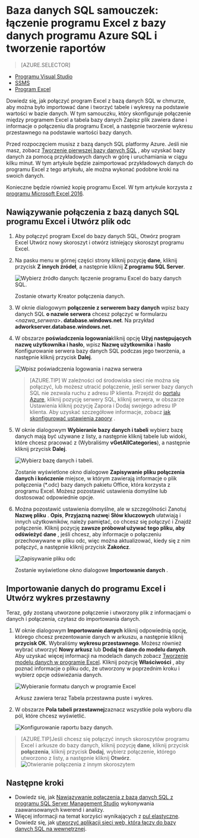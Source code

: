 <properties
    pageTitle="Łączenie programu Excel do bazy danych SQL | Microsoft Azure"
    description="Dowiedz się, jak nawiązywania połączenia z bazą danych Azure SQL w chmurze programu Microsoft Excel. Importowanie danych do programu Excel, raportowanie i danych badań."
    services="sql-database"
    keywords="Łączenie programu excel do sql, importowanie danych do programu excel"
    documentationCenter=""
    authors="joseidz"
    manager="jhubbard"
    editor=""/>


<tags
    ms.service="sql-database"
    ms.workload="data-management"
    ms.tgt_pltfrm="na"
    ms.devlang="na"
    ms.topic="get-started-article"
    ms.date="07/05/2016"
    ms.author="joseidz"/>


# <a name="sql-database-tutorial-connect-excel-to-an-azure-sql-database-and-create-a-report"></a>Baza danych SQL samouczek: łączenie programu Excel z bazy danych programu Azure SQL i tworzenie raportów

> [AZURE.SELECTOR]
- [Programu Visual Studio](sql-database-connect-query.md)
- [SSMS](sql-database-connect-query-ssms.md)
- [Program Excel](sql-database-connect-excel.md)

Dowiedz się, jak połączyć program Excel z bazą danych SQL w chmurze, aby można było importować dane i tworzyć tabele i wykresy na podstawie wartości w bazie danych. W tym samouczku, który skonfiguruje połączenie między programem Excel a tabela bazy danych Zapisz plik zawiera dane i informacje o połączeniu dla programu Excel, a następnie tworzenie wykresu przestawnego na podstawie wartości bazy danych.

Przed rozpoczęciem musisz z bazą danych SQL platformy Azure. Jeśli nie masz, zobacz [Tworzenie pierwszej bazy danych SQL](sql-database-get-started.md) , aby uzyskać bazy danych za pomocą przykładowych danych w górę i uruchamiania w ciągu kilku minut. W tym artykule będzie zaimportować przykładowych danych do programu Excel z tego artykułu, ale można wykonać podobne kroki na swoich danych.

Konieczne będzie również kopię programu Excel. W tym artykule korzysta z [programu Microsoft Excel 2016](https://products.office.com/en-US/).

## <a name="connect-excel-to-a-sql-database-and-create-an-odc-file"></a>Nawiązywanie połączenia z bazą danych SQL programu Excel i Utwórz plik odc

1.  Aby połączyć program Excel do bazy danych SQL, Otwórz program Excel Utwórz nowy skoroszyt i otwórz istniejący skoroszyt programu Excel.

2.  Na pasku menu w górnej części strony kliknij pozycję **dane**, kliknij przycisk **Z innych źródeł**, a następnie kliknij **Z programu SQL Server**.

    ![Wybierz źródło danych: łączenie programu Excel do bazy danych SQL.](./media/sql-database-connect-excel/excel_data_source.png)

    Zostanie otwarty Kreator połączenia danych.

3.  W oknie dialogowym **połączenie z serwerem bazy danych** wpisz bazy danych SQL **o nazwie serwera** chcesz połączyć w formularzu <*nazwa_serwera*>**. database.windows.net**. Na przykład **adworkserver.database.windows.net**.

4.  W obszarze **poświadczenia logowania**kliknij opcję **Użyj następujących nazwę użytkownika i hasło**, wpisz **Nazwę użytkownika** i **hasło** Konfigurowanie serwera bazy danych SQL podczas jego tworzenia, a następnie kliknij przycisk **Dalej**.

    ![Wpisz poświadczenia logowania i nazwa serwera](./media/sql-database-connect-excel/connect-to-server.png)

    > [AZURE.TIP] W zależności od środowiska sieci nie można się połączyć, lub możesz utracić połączenie, jeśli serwer bazy danych SQL nie zezwala ruchu z adresu IP klienta. Przejdź do [portalu Azure](https://portal.azure.com/), kliknij pozycję serwery SQL, kliknij serwera, w obszarze Ustawienia kliknij pozycję Zapora i Dodaj swojego adresu IP klienta. Aby uzyskać szczegółowe informacje, zobacz [jak skonfigurować ustawienia zapory](sql-database-configure-firewall-settings.md) .

5. W oknie dialogowym **Wybieranie bazy danych i tabeli** wybierz bazę danych mają być używane z listy, a następnie kliknij tabele lub widoki, które chcesz pracować z (Wybraliśmy **vGetAllCategories**), a następnie kliknij przycisk **Dalej**.

    ![Wybierz bazę danych i tabeli.](./media/sql-database-connect-excel/select-database-and-table.png)

    Zostanie wyświetlone okno dialogowe **Zapisywanie pliku połączenia danych i kończenie** miejsce, w którym zawierają informacje o plik połączenia (*.odc) bazy danych pakietu Office, która korzysta z programu Excel. Możesz pozostawić ustawienia domyślne lub dostosować odpowiednie opcje.

6. Można pozostawić ustawienia domyślne, ale w szczególności Zanotuj **Nazwę pliku** . **Opis**, **Przyjazną nazwę**i **Słów kluczowych** ułatwiają i innych użytkowników, należy pamiętać, co chcesz się połączyć i Znajdź połączenie. Kliknij pozycję **zawsze próbował używać tego pliku, aby odświeżyć dane** , jeśli chcesz, aby informacje o połączeniu przechowywane w pliku odc, więc można aktualizować, kiedy się z nim połączyć, a następnie kliknij przycisk **Zakończ**.

    ![Zapisywanie pliku odc](./media/sql-database-connect-excel/save-odc-file.png)

    Zostanie wyświetlone okno dialogowe **Importowanie danych** .

## <a name="import-the-data-into-excel-and-create-a-pivot-chart"></a>Importowanie danych do programu Excel i Utwórz wykres przestawny
Teraz, gdy zostaną utworzone połączenie i utworzony plik z informacjami o danych i połączenia, czytasz do importowania danych.

1. W oknie dialogowym **Importowanie danych** kliknij odpowiednią opcję, którego chcesz prezentowanie danych w arkuszu, a następnie kliknij **przycisk OK**. Wybraliśmy **wykresu przestawnego**. Możesz również wybrać utworzyć **Nowy arkusz** lub **Dodaj te dane do modelu danych**. Aby uzyskać więcej informacji na modelach danych zobacz [Tworzenie modelu danych w programie Excel](https://support.office.com/article/Create-a-Data-Model-in-Excel-87E7A54C-87DC-488E-9410-5C75DBCB0F7B). Kliknij pozycję **Właściwości** , aby poznać informacje o pliku odc, że utworzony w poprzednim kroku i wybierz opcje odświeżania danych.

    ![Wybieranie formatu danych w programie Excel](./media/sql-database-connect-excel/import-data.png)

    Arkusz zawiera teraz Tabela przestawna puste i wykres.

8. W obszarze **Pola tabeli przestawnej**zaznacz wszystkie pola wyboru dla pól, które chcesz wyświetlić.

    ![Konfigurowanie raportu bazy danych.](./media/sql-database-connect-excel/power-pivot-results.png)

> [AZURE.TIP]Jeśli chcesz się połączyć innych skoroszytów programu Excel i arkusze do bazy danych, kliknij pozycję **dane**, kliknij przycisk **połączenia**, kliknij przycisk **Dodaj**, wybierz połączenie, którego utworzono z listy, a następnie kliknij **Otwórz**.
> ![Otwieranie połączenia z innym skoroszytem](./media/sql-database-connect-excel/open-from-another-workbook.png)

## <a name="next-steps"></a>Następne kroki

- Dowiedz się, jak [Nawiązywanie połączenia z bazą danych SQL z programu SQL Server Management Studio](sql-database-connect-query-ssms.md) wykonywania zaawansowanych kwerend i analizy.
- Więcej informacji na temat korzyści wynikających z [pul elastyczne](sql-database-elastic-pool.md).
- Dowiedz się, jak [utworzyć aplikacji sieci web, która łączy do bazy danych SQL na wewnętrznej](../app-service-web/web-sites-dotnet-deploy-aspnet-mvc-app-membership-oauth-sql-database.md).
